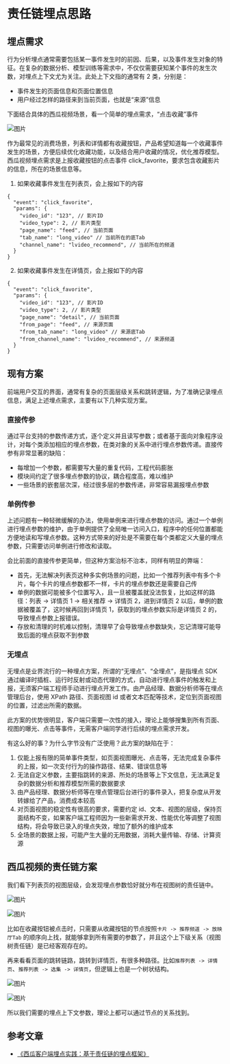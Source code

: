 # 责任链埋点思路

## 埋点需求

行为分析埋点通常需要包括某一事件发生时的前因、后果，以及事件发生对象的特征。在复杂的数据分析、模型训练等需求中，不仅仅需要获知某个事件的发生次数，对埋点上下文尤为关注。此处上下文指的通常有 2 类，分别是：

- 事件发生的页面信息和页面位置信息
- 用户经过怎样的路径来到当前页面，也就是“来源”信息

下面结合具体的西瓜视频场景，看一个简单的埋点需求，“点击收藏”事件

![图片](https://p3-juejin.byteimg.com/tos-cn-i-k3u1fbpfcp/85f841476fd74b33ad4caa095bc2ceea~tplv-k3u1fbpfcp-zoom-1.image)

作为最常见的消费场景，列表和详情都有收藏按钮，产品希望知道每一个收藏事件发生的场景，方便后续优化收藏功能，以及结合用户收藏的情况，优化推荐模型。西瓜视频埋点需求是上报收藏按钮的点击事件 click_favorite，要求包含收藏影片的信息，所在的场景信息等。

1. 如果收藏事件发生在列表页，会上报如下的内容

```
{
  "event": "click_favorite",
  "params": {
    "video_id": "123", // 影片ID
    "video_type": 2, // 影片类型
    "page_name": "feed", // 当前页面
    "tab_name": "long_video" // 当前所在的底Tab
    "channel_name": "lvideo_recommend", // 当前所在的频道
  }
}
```

2. 如果收藏事件发生在详情页，会上报如下的内容

```
{
  "event": "click_favorite",
  "params": {
    "video_id": "123", // 影片ID
    "video_type": 2, // 影片类型
    "page_name": "detail", // 当前页面
    "from_page": "feed", // 来源页面
    "from_tab_name": "long_video" // 来源底Tab
    "from_channel_name": "lvideo_recommend", // 来源频道
  }
}
```

## 现有方案

前端用户交互的界面，通常有复杂的页面层级关系和跳转逻辑，为了准确记录埋点信息，满足上述埋点需求，主要有以下几种实现方案。

### 直接传参

通过平台支持的参数传递方式，逐个定义并且读写参数；或者基于面向对象程序设计，对每个类添加相应的埋点参数，在类对象的关系中进行埋点参数传递。直接传参有非常显著的缺陷：

- 每增加一个参数，都需要写大量的重复代码，工程代码膨胀
- 模块间约定了很多埋点参数的协议，耦合程度高，难以维护
- 一些场景的嵌套层次深，经过很多层的参数传递，非常容易漏报埋点参数

### 单例传参

上述问题有一种轻微缓解的办法，使用单例来进行埋点参数的访问。通过一个单例进行埋点参数的维护，由于单例提供了全局唯一访问入口，程序中的任何位置都能方便地读和写埋点参数。这种方式带来的好处是不需要在每个类都定义大量的埋点参数，只需要访问单例进行修改和读取。

会比前面的直接传参更简单，但这种方案治标不治本，同样有明显的弊端：

- 首先，无法解决列表页这种多实例场景的问题，比如一个推荐列表中有多个卡片，每个卡片的埋点参数都不一样，卡片的埋点参数还是需要自己传
- 单例的数据可能被多个位置写入，且一旦被覆盖就没法恢复，比如这样的路径：列表 -> 详情页 1 -> 相关推荐 -> 详情页 2，进到详情页 2 以后，单例的数据被覆盖了，这时候再回到详情页 1，获取到的埋点参数实际是详情页 2 的，导致埋点参数上报错误。
- 存放和清理的时机难以控制，清理早了会导致埋点参数缺失，忘记清理可能导致后面的埋点获取不到参数

### 无埋点

无埋点是业界流行的一种埋点方案，所谓的“无埋点”、“全埋点”，是指埋点 SDK 通过编译时插桩、运行时反射或动态代理的方式，自动进行埋点事件的触发和上报，无须客户端工程师手动进行埋点开发工作。由产品经理、数据分析师等在埋点管理后台，使用 XPath 路径、页面视图 id 或者文本匹配等技术，定位到页面视图的位置，过滤出所需的数据。

此方案的优势很明显，客户端只需要一次性的接入，理论上能够搜集到所有页面、视图的曝光、点击等事件，无需客户端同学进行后续的埋点需求开发。

有这么好的事？为什么字节没有广泛使用？此方案的缺陷在于：

1. 仅能上报有限的简单事件类型，如页面视图曝光、点击等，无法完成复杂事件的上报，如一次支付行为的操作路径、结果、错误信息等
2. 无法自定义参数，主要指跳转的来源、所处的场景等上下文信息，无法满足复杂的数据分析和推荐模型所需的数据要求
3. 由产品经理、数据分析师等在埋点管理后台进行的事件录入，把复杂度从开发转嫁给了产品，消费成本较高
4. 对页面视图的稳定性有很高的要求，需要约定 id、文本、视图的层级，保持页面结构不变，如果客户端工程师因为一些新需求开发、性能优化等调整了视图结构，将会导致已录入的埋点失效，增加了额外的维护成本
5. 全场景的数据上报，可能产生大量的无用数据，消耗大量传输、存储、计算资源

## 西瓜视频的责任链方案

我们看下列表页的视图层级，会发现埋点参数恰好就分布在视图树的责任链中。

![图片](https://p3-juejin.byteimg.com/tos-cn-i-k3u1fbpfcp/2f54c6499d214e668c50a116f442af45~tplv-k3u1fbpfcp-zoom-1.image)

![图片](https://p3-juejin.byteimg.com/tos-cn-i-k3u1fbpfcp/c777c72524ee4fd3b75b7cbb05ab967f~tplv-k3u1fbpfcp-zoom-1.image)

比如在收藏按钮被点击时，只需要从收藏按钮的节点按照`卡片 -> 推荐频道 -> 放映厅Tab` 的顺序向上找，就能够拿到所有需要的参数了，并且这个上下级关系（视图树责任链）是已经客观存在的。

再来看看页面的跳转链路，跳转到详情页，有很多种路径。比如`推荐列表 -> 详情页`、`推荐列表 -> 选集 -> 详情页`，但逻辑上也是一个树状结构。

![图片](https://p3-juejin.byteimg.com/tos-cn-i-k3u1fbpfcp/4906defb017f474391880c5399951459~tplv-k3u1fbpfcp-zoom-1.image)

![图片](https://p3-juejin.byteimg.com/tos-cn-i-k3u1fbpfcp/e4056fcff5a84c75988f4fa60e7e6ab5~tplv-k3u1fbpfcp-zoom-1.image)

所以我们需要的埋点上下文参数，理论上都可以通过节点的关系找到。

## 参考文章

- [《西瓜客户端埋点实践：基于责任链的埋点框架》](https://mp.weixin.qq.com/s/iMn--4FNugtH26G90N1MaQ)